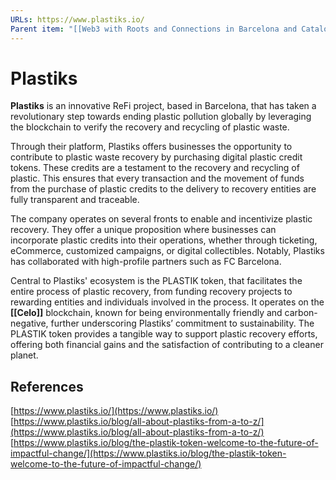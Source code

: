 ```yaml
---
URLs: https://www.plastiks.io/
Parent item: "[[Web3 with Roots and Connections in Barcelona and Catalonia]]"
---
```

# Plastiks

**Plastiks** is an innovative ReFi project, based in Barcelona, that has taken a revolutionary step towards ending plastic pollution globally by leveraging the blockchain to verify the recovery and recycling of plastic waste. 

Through their platform, Plastiks offers businesses the opportunity to contribute to plastic waste recovery by purchasing digital plastic credit tokens. These credits are a testament to the recovery and recycling of plastic. This ensures that every transaction and the movement of funds from the purchase of plastic credits to the delivery to recovery entities are fully transparent and traceable.

The company operates on several fronts to enable and incentivize plastic recovery. They offer a unique proposition where businesses can incorporate plastic credits into their operations, whether through ticketing, eCommerce, customized campaigns, or digital collectibles. Notably, Plastiks has collaborated with high-profile partners such as FC Barcelona.

Central to Plastiks' ecosystem is the PLASTIK token, that facilitates the entire process of plastic recovery, from funding recovery projects to rewarding entities and individuals involved in the process. It operates on the **[[Celo]]** blockchain, known for being environmentally friendly and carbon-negative, further underscoring Plastiks’ commitment to sustainability. The PLASTIK token provides a tangible way to support plastic recovery efforts, offering both financial gains and the satisfaction of contributing to a cleaner planet.

## References

[https://www.plastiks.io/](https://www.plastiks.io/)
[https://www.plastiks.io/blog/all-about-plastiks-from-a-to-z/](https://www.plastiks.io/blog/all-about-plastiks-from-a-to-z/)
[https://www.plastiks.io/blog/the-plastik-token-welcome-to-the-future-of-impactful-change/](https://www.plastiks.io/blog/the-plastik-token-welcome-to-the-future-of-impactful-change/)